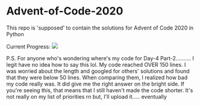 # Advent-of-Code-2020
This repo is 'supposed' to contain the solutions for Advent of Code 2020 in Python

Current Progress:
![](https://i.imgur.com/IFvpTEp.png)

P.S. For anyone who's wondering where's my code for Day-4 Part-2.......... I legit have no idea how to say this lol. My code reached OVER 150 lines. I was worried about the length and googled for others' solutions and found that they were below 50 lines. When comparing them, I realized how bad my code really was. It did give me the right answer on the bright side. If you're seeing this, that means that I still haven't made the code shorter. It's not really on my list of priorities rn but, I'll upload it..... eventually
